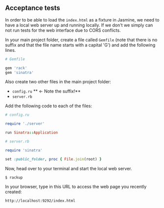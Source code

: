 ## Acceptance tests

In order to be able to load the `index.html` as a fixture in Jasmine, we need to have a local web server up and running locally. If we don't we simply can not run tests for the web interface due to CORS conflicts. 

In your main project folder, create a file called `Gemfile` (note that there is no suffix and that the file name starts with a capital 'G') and add the following lines.

```ruby
# Gemfile

gem 'rack'
gem 'sinatra'
```

Also create two other files in the main project folder:
* `config.ru` ** <- Note the suffix!**
* `server.rb`

Add the following code to each of the files:
```ruby
# config.ru

require './server'

run Sinatra::Application

```

```ruby
# server.rb

require 'sinatra'

set :public_folder, proc { File.join(root) }
```

Now, head over to your terminal and start the local web server.
```shell
$ rackup
```
In your browser, type in this URL to access the web page you recently created:

```text
http://localhost:9292/index.html
```
